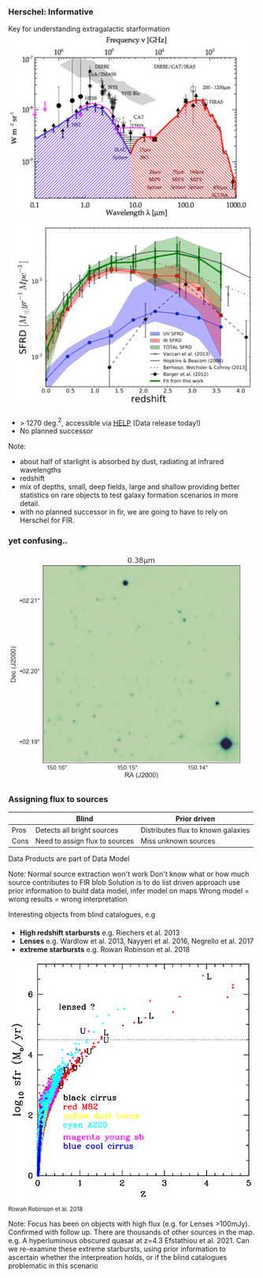 ### Herschel: Informative 
Key for understanding extragalactic starformation
![](assets/Dole_2006.png?raw=true)<!-- .element height="40%" width="40%"--> ![](assets/Denis_2013.png?raw=true)<!-- .element height="40%" width="40%"-->
* $>$ 1270 deg.$^2$, accessible via [HELP](www.herschel.sussex.ac.uk) (Data release today!)
* No planned successor

Note:
* about half of starlight is absorbed by dust, radiating at infrared wavelengths
* redshift
* mix of depths, small, deep fields, large and shallow providing better statistics on rare objects to test galaxy formation scenarios in more detail.
* with no planned successor in fir, we are going to have to rely on Herschel for FIR. 


### yet confusing..
![](assets/confusion.gif)<!-- .element height="60%" width="60%"-->


### Assigning flux to sources

|      | Blind                          | Prior driven                       |
|------|--------------------------------|------------------------------------|
| Pros | Detects all bright sources     | Distributes flux to known galaxies |
| Cons | Need to assign flux to sources | Miss unknown sources               |

Data Products are part of Data Model

Note:
Normal source extraction won't work
Don't know what or how much source contributes to FIR blob
Solution is to do list driven approach
use prior information to build data model, infer model on maps
Wrong model = wrong results = wrong interpretation


Interesting objects from blind catalogues, e.g 
<sub><sub>
* **High redshift starbursts** e.g. Riechers et al. 2013
* **Lenses** e.g. Wardlow et al. 2013, Nayyeri et al. 2016, Negrello et al. 2017
* **extreme starbursts**  e.g. Rowan Robinson et al. 2018
</sub></sub>

![](assets/MRR_2018_fig3R.png)<!-- .element height="40%" width="40%"-->
<sub> Rowan Robinson et al. 2018 </sub>

Note:
Focus has been on objects with high flux (e.g. for Lenses >100mJy). Confirmed with follow up. There are thousands of other sources in the map.
e.g. A hyperluminous obscured quasar at z=4.3 Efstathiou et al. 2021.
Can we re-examine these extreme starbursts, using prior information to ascertain whether the interpreation holds, or if the blind catalogues problematic in this scenario
